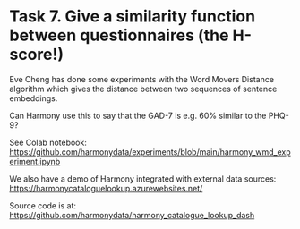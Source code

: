 # Task 7. Give a similarity function between questionnaires (the H-score!)

Eve Cheng has done some experiments with the Word Movers Distance algorithm which gives the distance between two sequences of sentence embeddings.

Can Harmony use this to say that the GAD-7 is e.g. 60% similar to the PHQ-9?

See Colab notebook:
https://github.com/harmonydata/experiments/blob/main/harmony_wmd_experiment.ipynb

We also have a demo of Harmony integrated with external data sources: https://harmonycataloguelookup.azurewebsites.net/

Source code is at: https://github.com/harmonydata/harmony_catalogue_lookup_dash
